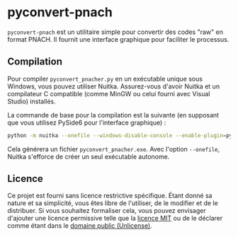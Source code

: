# pyconvert-pnach

`pyconvert-pnach` est un utilitaire simple pour convertir des codes "raw" en format PNACH. Il fournit une interface graphique pour faciliter le processus.

## Compilation

Pour compiler `pyconvert_pnacher.py` en un exécutable unique sous Windows, vous pouvez utiliser Nuitka. Assurez-vous d'avoir Nuitka et un compilateur C compatible (comme MinGW ou celui fourni avec Visual Studio) installés.

La commande de base pour la compilation est la suivante (en supposant que vous utilisez PySide6 pour l'interface graphique) :

```bash
python -m nuitka --onefile --windows-disable-console --enable-plugin=pyside6 pyconvert_pnacher.py
```

Cela générera un fichier `pyconvert_pnacher.exe`. Avec l'option `--onefile`, Nuitka s'efforce de créer un seul exécutable autonome.

## Licence

Ce projet est fourni sans licence restrictive spécifique. Étant donné sa nature et sa simplicité, vous êtes libre de l'utiliser, de le modifier et de le distribuer. Si vous souhaitez formaliser cela, vous pouvez envisager d'ajouter une licence permissive telle que la [licence MIT](https://opensource.org/licenses/MIT) ou de le déclarer comme étant dans le [domaine public (Unlicense)](https://unlicense.org/).
